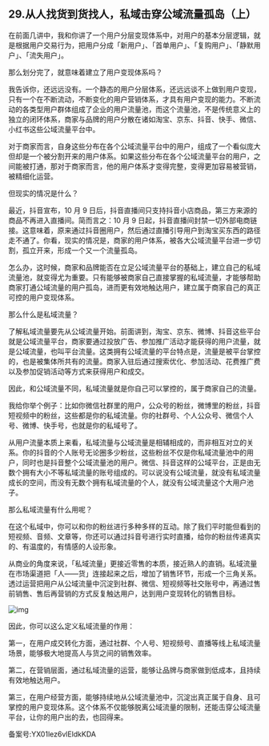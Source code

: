 ## 29.从人找货到货找人，私域击穿公域流量孤岛（上）
在前面几讲中，我和你讲了一个用户分层变现体系中，对用户的基本分层逻辑，就是根据用户交易行为，把用户分成「新用户」、「首单用户」、「复购用户」、「静默用户」、「流失用户」。


那么划分完了，就意味着建立了用户变现体系吗？


我告诉你，还远远没有。一个静态的用户分层体系，还远远谈不上做到用户变现，只有一个在不断流动，不断变化的用户营销体系，才具有用户变现的能力。不断流动的各类型用户群体组成了企业的用户流量池，而这个流量池，不是传统意义上的独立的闭环体系，商家与品牌的用户分散在诸如淘宝、京东、抖音、快手、微信、小红书这些公域流量平台中。


对于商家而言，自身这些分布在各个公域流量平台中的用户，组成了一个看似庞大但却是一个被分割开来的用户体系。如果这些分布在各个公域流量平台的用户，之间能被打通，那对于商家而言，他的用户体系才变得完整，变得更加容易被营销，被精细化运营。


但现实的情况是什么？


最近，抖音宣布，10 月 9 日后，抖音直播间只支持抖音小店商品，第三方来源的商品不再进入直播间。简而言之：10 月 9 日起，抖音直播间封禁一切外部电商链接。这意味着，原来通过抖音圈用户，然后通过直播引导用户到淘宝买东西的路径走不通了。你看，现实的情况是，商家的用户体系，被各大公域流量平台进一步切割，孤立开来，形成一个又一个流量孤岛。


怎么办，这时候，商家和品牌能否在立足公域流量平台的基础上，建立自己的私域流量池，就变得尤为重要。只有能够被商家自己直接掌握的私域流量，才能够帮助商家打通公域流量的用户孤岛，进而更有效地触达用户，建立属于商家自己的真正可控的用户变现体系。


那么什么是私域流量？


了解私域流量要先从公域流量开始。前面讲到，淘宝、京东、微博、抖音这些平台就是公域流量平台，商家要通过投放广告、参加推广活动才能获得的用户流量，就是公域流量，也叫平台流量。这类拥有公域流量的平台特点是，流量是被平台掌控的，也是被集体所共有的流量。商家入驻后通过搜索优化、参加活动、花费推广费以及参加促销活动等方式来获得用户和成交。


因此，和公域流量不同，私域流量就是你自己可以掌控的，属于商家自己的流量。


我给你举个例子：比如你微信社群里的用户，公众号的粉丝，微博里的粉丝，抖音短视频中的粉丝，这些都是你的私域流量。你的社群号、个人公众号、微信个人号、微博、快手号，也就是你的私域号了。


从用户流量本质上来看，私域流量与公域流量是相辅相成的，而非相互对立的关系。你的抖音的个人账号无论圈多少粉丝，这些粉丝不仅是你私域流量池中的用户，同时也是抖音整个公域流量池的用户。微信、抖音这样的公域平台，正是由无数个拥有大小不等私域流量的账号组成的。可以说没有公域流量，就没有私域流量成长的空间，而没有无数个拥有私域流量的个人，就没有公域流量这个大用户池子。


那么私域流量有什么用呢？


在这个私域中，你可以和你的粉丝进行多种多样的互动。除了我们平时能但看到的短视频、音频、文章等，你还可以通过抖音号进行实时直播，给你的粉丝传递真实的、有温度的，有情感的人设形象。


从商业的角度来说，「私域流量」更接近零售的本质，接近熟人的直销。私域流量在市场渠道把「人——货」连接起来之后，增加了销售环节，形成一个三角关系。透过运营把用户从公域流量中沉淀到社群、微信、短视频等社交账号中，再通过售前销售、售后再营销的方式反复触达用户，达到用户变现转化的销售目标。


![img](https://pic3.zhimg.com/v2-663f92801c82c8842a47c8533570aa05.webp)

因此，你可以这么定义私域流量的作用：


第一，在用户成交转化方面，通过社群、个人号、短视频号、直播等线上私域流量场景，能够极大地提高人与货之间的销售效率。


第二，在营销层面，通过私域流量的运营，能够让品牌与商家做到低成本，且持续有效地触达用户。


第三，在用户经营方面，能够持续地从公域流量池中，沉淀出真正属于自身、且可掌控的用户变现体系。这个体系不仅能够脱离公域流量的限制，还能击穿公域流量平台，让你的用户出的去，也回得来。


备案号:YX01lez6vlEldkKDA

